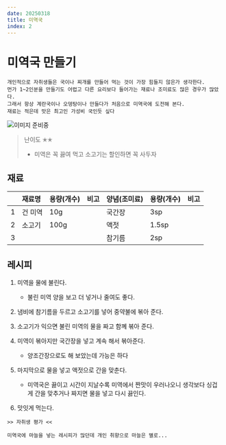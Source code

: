 ```yaml
---
date: 20250318
title: 미역국
index: 2
---
```


# 미역국 만들기

```
개인적으로 자취생들은 국이나 찌개를 만들어 먹는 것이 가장 힘들지 않은가 생각한다.
먼가 1~2인분을 만들기도 어렵고 다른 요리보다 들어가는 재료나 조미료도 많은 경우가 많았다.
그래서 항상 계란국이나 오뎅탕이나 만들다가 처음으로 미역국에 도전해 본다.
재료는 적은데 맛은 최고인 가성비 국인듯 싶다
```

![이미지 준비중](<../../_assets/img/이미지 준비중.png>)

> 난이도 ✭✭
> - 미역은 꼭 끓여 먹고
소고기는 할인하면 꼭 사두자


## 재료
||재료명|용량(개수)|비고|양념(조미료)|용량(개수)|비고|
|:-:|:--|:--|:--|:--|:--|:--|
|1|건 미역|10g||국간장|3sp||
|2|소고기|100g||액젓|1.5sp||
|3||||참기름|2sp||


## 레시피
1. 미역을 물에 불린다.
    - 불린 미역 양을 보고 더 넣거나 줄여도 좋다.

1. 냄비에 참기름을 두르고 소고기를 넣어 중약불에 볶아 준다.

1. 소고기가 익으면 불린 미역의 물을 짜고 함꼐 볶아 준다.

1. 미역이 볶아지만 국간장을 넣고 계속 해서 볶아준다.
    - 양조간장으로도 해 보았는데 가능은 하다

1. 마지막으로 물을 넣고 액젓으로 간을 맞춘다.
    - 미역국은 끓이고 시간이 지날수록 미역에서 짠맛이 우러나오니 생각보다 싱겁게 간을 맞추거나 짜지면 물을 넣고 다시 끓인다.

1. 맛잇게 먹는다.


~~~
>> 자취생 평가 <<

미역국에 마늘을 넣는 레시피가 많던데 개인 취향으로 마늘은 별로...
~~~